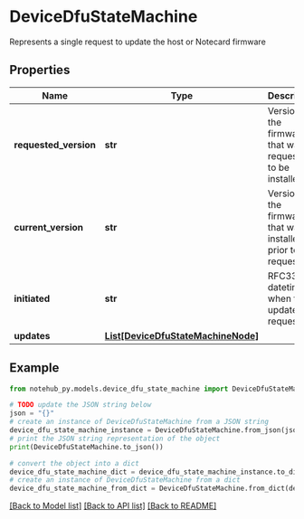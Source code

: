 # DeviceDfuStateMachine

Represents a single request to update the host or Notecard firmware

## Properties

| Name                  | Type                                                                | Description                                                      | Notes      |
| --------------------- | ------------------------------------------------------------------- | ---------------------------------------------------------------- | ---------- |
| **requested_version** | **str**                                                             | Version of the firmware that was requested to be installed       | [optional] |
| **current_version**   | **str**                                                             | Version of the firmware that was installed prior to this request | [optional] |
| **initiated**         | **str**                                                             | RFC3339 datetime of when this update was requested               | [optional] |
| **updates**           | [**List[DeviceDfuStateMachineNode]**](DeviceDfuStateMachineNode.md) |                                                                  | [optional] |

## Example

```python
from notehub_py.models.device_dfu_state_machine import DeviceDfuStateMachine

# TODO update the JSON string below
json = "{}"
# create an instance of DeviceDfuStateMachine from a JSON string
device_dfu_state_machine_instance = DeviceDfuStateMachine.from_json(json)
# print the JSON string representation of the object
print(DeviceDfuStateMachine.to_json())

# convert the object into a dict
device_dfu_state_machine_dict = device_dfu_state_machine_instance.to_dict()
# create an instance of DeviceDfuStateMachine from a dict
device_dfu_state_machine_from_dict = DeviceDfuStateMachine.from_dict(device_dfu_state_machine_dict)
```

[[Back to Model list]](../README.md#documentation-for-models) [[Back to API list]](../README.md#documentation-for-api-endpoints) [[Back to README]](../README.md)
